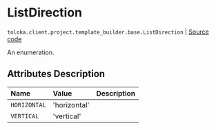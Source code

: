 # ListDirection
`toloka.client.project.template_builder.base.ListDirection` | [Source code](https://github.com/Toloka/toloka-kit/blob/v1.2.0.post1/src/client/project/template_builder/base.py#L218)

An enumeration.

## Attributes Description

| Name | Value | Description |
| :------| :-----------| :----------| 
`HORIZONTAL`|'horizontal'|
`VERTICAL`|'vertical'|
